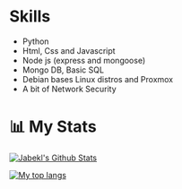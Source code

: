 # Skills 

- Python
- Html, Css and Javascript
- Node js (express and mongoose) 
- Mongo DB, Basic SQL
- Debian bases Linux distros and Proxmox
- A bit of Network Security

#  📊 My Stats
[![Jabekl's Github Stats](https://github-readme-stats.vercel.app/api?username=jabekl&show_icons=true&hide_border=true&&count_private=true&include_all_commits=true&theme=tokyonight)](https://github.com/jabekl)

[![My top langs](https://github-readme-stats.vercel.app/api/top-langs/?username=jabekl&theme=tokyonight)](https://github.com/jabekl)
